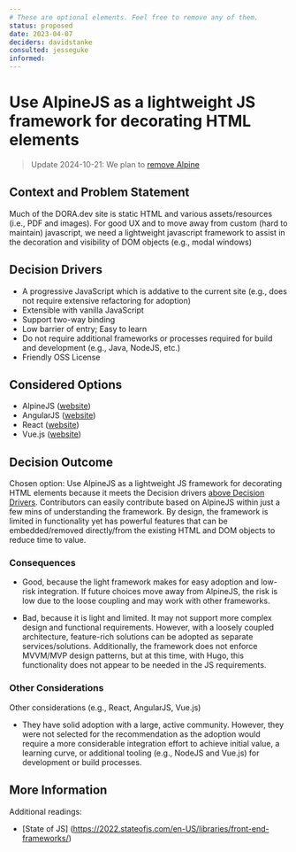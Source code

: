 ```yaml
---
# These are optional elements. Feel free to remove any of them.
status: proposed
date: 2023-04-07
deciders: davidstanke
consulted: jesseguke
informed:
---
```

# Use AlpineJS as a lightweight JS framework for decorating HTML elements

> Update 2024-10-21: We plan to [remove Alpine](https://github.com/dora-team/dora.dev/issues/647)

## Context and Problem Statement

Much of the DORA.dev site is static HTML and various assets/resources (i.e., PDF and images). For good UX and to move away from custom (hard to maintain) javascript, we need a lightweight javascript framework to assist in the decoration and visibility of DOM objects (e.g., modal windows)

## Decision Drivers

* A progressive JavaScript which is addative to the current site (e.g., does not require extensive refactoring for adoption)
* Extensible with vanilla JavaScript
* Support two-way binding
* Low barrier of entry; Easy to learn
* Do not require additional frameworks or processes required for build and development (e.g., Java, NodeJS, etc.)
* Friendly OSS License

## Considered Options

* AlpineJS ([website](https://alpinejs.dev/))
* AngularJS ([website](https://angularjs.org/))
* React ([website](https://react.dev/))
* Vue.js ([website](https://vuejs.org/))

## Decision Outcome

Chosen option: Use AlpineJS as a lightweight JS framework for decorating HTML elements because it meets the Decision drivers [above Decision Drivers](#decision-drivers). Contributors can easily contribute based on AlpineJS within just a few mins of understanding the framework. By design, the framework is limited in functionality yet has powerful features that can be embedded/removed directly/from the existing HTML and DOM objects to reduce time to value.

### Consequences

* Good, because the light framework makes for easy adoption and low-risk integration. If future choices move away from AlpineJS, the risk is low due to the loose coupling and may work with other frameworks.

* Bad, because it is light and limited. It may not support more complex design and functional requirements. However, with a loosely coupled architecture, feature-rich solutions can be adopted as separate services/solutions. Additionally, the framework does not enforce MVVM/MVP design patterns, but at this time, with Hugo, this functionality does not appear to be needed in the JS requirements.

### Other Considerations

Other considerations (e.g., React, AngularJS, Vue.js)

* They have solid adoption with a large, active community. However, they were not selected for the recommendation as the adoption would require a more considerable integration effort to achieve initial value, a  learning curve, or additional tooling (e.g., NodeJS and Vue.js) for development or build processes.

## More Information

Additional readings:
* [State of JS] (https://2022.stateofjs.com/en-US/libraries/front-end-frameworks/)